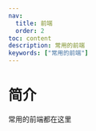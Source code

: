 ```yaml
---
nav:
  title: 前端
  order: 2
toc: content
description: 常用的前端
keywords: ["常用的前端"]
---
```


# 简介
常用的前端都在这里
